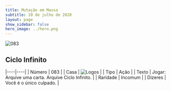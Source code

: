 ```yaml
---
title: Mutação em Massa
subtitle: 10 de julho de 2020
layout: page
show_sidebar: false
hero_image: ../hero.png
---
```


![083](https://cdn.keyforgegame.com/media/card_front/pt/479_083_XWV688QRWQH6_pt.png)

## Ciclo Infinito

|----|----|
| Número | 083 |
| Casa | ![Logos](https://archonarcana.com/images/thumb/c/ce/Logos.png/22px-Logos.png "Logos") |
| Tipo | Ação |
| Texto | Jogar: Arquive uma carta. Arquive Ciclo Infinito. |
| Raridade | Incomum |
| Dizeres | Você é o único culpado. |
